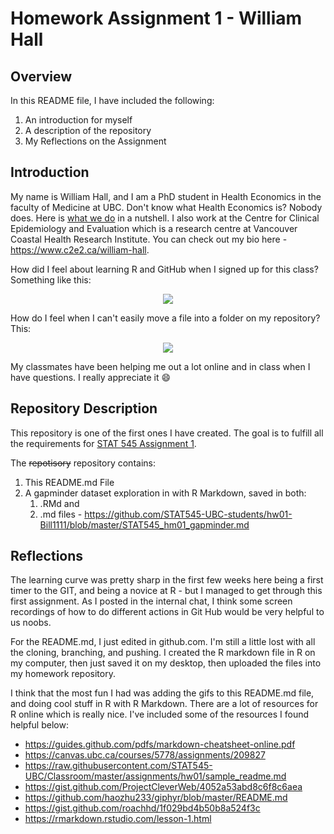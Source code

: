 # Homework Assignment 1 - William Hall

## Overview
In this README file, I have included the following:
1. An introduction for myself
2. A description of the repository
3. My Reflections on the Assignment

## Introduction
My name is William Hall, and I am a PhD student in Health Economics in the faculty of Medicine at UBC. Don't know what Health Economics is? Nobody does. Here is [what we do](https://en.wikipedia.org/wiki/Health_economics) in a nutshell. I also work at the Centre for Clinical Epidemiology and Evaluation which is a research centre at Vancouver Coastal Health Research Institute. You can check out my bio here - https://www.c2e2.ca/william-hall.

How did I feel about learning R and GitHub when I signed up for this class? Something like this:
<p align="center">
  <img src="https://raw.githubusercontent.com/haozhu233/giphyr/master/img/exciting_rDbelKPujYEBq.gif">
</p>

How do I feel when I can't easily move a file into a folder on my repository? This:
<p align="center">
  <img src="https://media2.giphy.com/media/11tTNkNy1SdXGg/200_d.gif">
</p>

My classmates have been helping me out a lot online and in class when I have questions. I really appreciate it :smile:

## Repository Description
This repository is one of the first ones I have created. The goal is to fulfill all the requirements for [STAT 545 Assignment 1](https://github.com/STAT545-UBC/Classroom/blob/master/assignments/hw01/hw01.md).

The ~~repotisory~~ repository contains:
1. This README.md File
2. A gapminder dataset exploration in with R Markdown, saved in both:
      1. .RMd and
      2. .md files - https://github.com/STAT545-UBC-students/hw01-Bill1111/blob/master/STAT545_hm01_gapminder.md

## Reflections

The learning curve was pretty sharp in the first few weeks here being a first timer to the GIT, and being a novice at R - but I managed to get through this first assignment. As I posted in the internal chat, I think some screen recordings of how to do different actions in Git Hub would be very helpful to us noobs.

For the README.md, I just edited in github.com. I'm still a little lost with all the cloning, branching, and pushing. I created the R markdown file in R on my computer, then just saved it on my desktop, then uploaded the files into my homework repository.

I think that the most fun I had was adding the gifs to this README.md file, and doing cool stuff in R with R Markdown. There are a lot of resources for R online which is really nice. I've included some of the resources I found helpful below:

- https://guides.github.com/pdfs/markdown-cheatsheet-online.pdf
- https://canvas.ubc.ca/courses/5778/assignments/209827
- https://raw.githubusercontent.com/STAT545-UBC/Classroom/master/assignments/hw01/sample_readme.md
- https://gist.github.com/ProjectCleverWeb/4052a53abd8c6f8c6aea
- https://github.com/haozhu233/giphyr/blob/master/README.md
- https://gist.github.com/roachhd/1f029bd4b50b8a524f3c
- https://rmarkdown.rstudio.com/lesson-1.html
